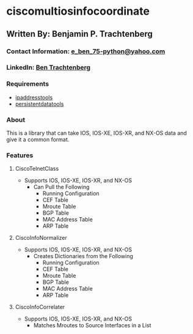 # ciscomultiosinfocoordinate

## Written By: Benjamin P. Trachtenberg 

### Contact Information:  e_ben_75-python@yahoo.com

### LinkedIn: [Ben Trachtenberg](https://www.linkedin.com/in/ben-trachtenberg-3a78496)

### Requirements

* [ipaddresstools](https://github.com/btr1975/ipaddresstools)
* [persistentdatatools](https://github.com/btr1975/persistentdatatools)

### About

This is a library that can take IOS, IOS-XE, IOS-XR, and NX-OS data and give it a common format.

### Features
1. CiscoTelnetClass
    * Supports IOS, IOS-XE, IOS-XR, and NX-OS
        * Can Pull the Following
            * Running Configuration
            * CEF Table
            * Mroute Table
            * BGP Table
            * MAC Address Table
            * ARP Table
    
2. CiscoInfoNormalizer
    * Supports IOS, IOS-XE, IOS-XR, and NX-OS
        * Creates Dictionaries from the Following
            * Running Configuration
            * CEF Table
            * Mroute Table
            * BGP Table
            * MAC Address Table
            * ARP Table
        
3. CiscoInfoCorrelater
    * Supports IOS, IOS-XE, IOS-XR, and NX-OS
        * Matches Mroutes to Source Interfaces in a List